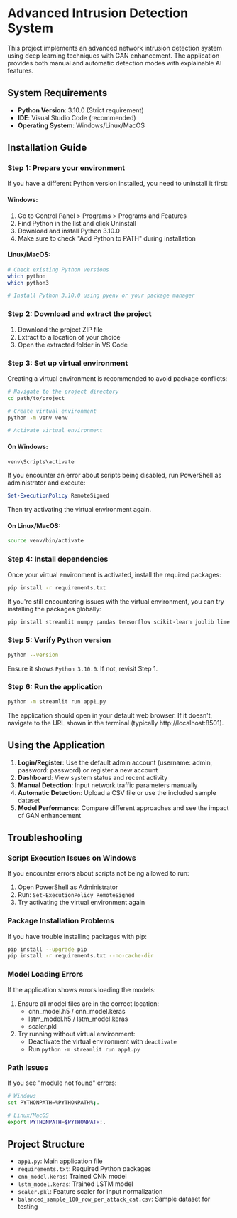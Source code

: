 # Advanced Intrusion Detection System

This project implements an advanced network intrusion detection system using deep learning techniques with GAN enhancement. The application provides both manual and automatic detection modes with explainable AI features.

## System Requirements

- **Python Version**: 3.10.0 (Strict requirement)
- **IDE**: Visual Studio Code (recommended)
- **Operating System**: Windows/Linux/MacOS

## Installation Guide

### Step 1: Prepare your environment

If you have a different Python version installed, you need to uninstall it first:

#### Windows:
1. Go to Control Panel > Programs > Programs and Features
2. Find Python in the list and click Uninstall
3. Download and install Python 3.10.0 
4. Make sure to check "Add Python to PATH" during installation

#### Linux/MacOS:
```bash
# Check existing Python versions
which python
which python3

# Install Python 3.10.0 using pyenv or your package manager
```

### Step 2: Download and extract the project

1. Download the project ZIP file
2. Extract to a location of your choice
3. Open the extracted folder in VS Code

### Step 3: Set up virtual environment

Creating a virtual environment is recommended to avoid package conflicts:

```bash
# Navigate to the project directory
cd path/to/project

# Create virtual environment
python -m venv venv

# Activate virtual environment
```

#### On Windows:
```bash
venv\Scripts\activate
```

If you encounter an error about scripts being disabled, run PowerShell as administrator and execute:
```powershell
Set-ExecutionPolicy RemoteSigned
```
Then try activating the virtual environment again.

#### On Linux/MacOS:
```bash
source venv/bin/activate
```

### Step 4: Install dependencies

Once your virtual environment is activated, install the required packages:

```bash
pip install -r requirements.txt
```

If you're still encountering issues with the virtual environment, you can try installing the packages globally:

```bash
pip install streamlit numpy pandas tensorflow scikit-learn joblib lime
```

### Step 5: Verify Python version

```bash
python --version
```

Ensure it shows `Python 3.10.0`. If not, revisit Step 1.

### Step 6: Run the application

```bash
python -m streamlit run app1.py
```

The application should open in your default web browser. If it doesn't, navigate to the URL shown in the terminal (typically http://localhost:8501).

## Using the Application

1. **Login/Register**: Use the default admin account (username: admin, password: password) or register a new account
2. **Dashboard**: View system status and recent activity
3. **Manual Detection**: Input network traffic parameters manually
4. **Automatic Detection**: Upload a CSV file or use the included sample dataset
5. **Model Performance**: Compare different approaches and see the impact of GAN enhancement

## Troubleshooting

### Script Execution Issues on Windows
If you encounter errors about scripts not being allowed to run:
1. Open PowerShell as Administrator
2. Run: `Set-ExecutionPolicy RemoteSigned`
3. Try activating the virtual environment again

### Package Installation Problems
If you have trouble installing packages with pip:
```bash
pip install --upgrade pip
pip install -r requirements.txt --no-cache-dir
```

### Model Loading Errors
If the application shows errors loading the models:
1. Ensure all model files are in the correct location:
   - cnn_model.h5 / cnn_model.keras
   - lstm_model.h5 / lstm_model.keras
   - scaler.pkl
2. Try running without virtual environment:
   - Deactivate the virtual environment with `deactivate`
   - Run `python -m streamlit run app1.py`

### Path Issues
If you see "module not found" errors:
```bash
# Windows
set PYTHONPATH=%PYTHONPATH%;.

# Linux/MacOS
export PYTHONPATH=$PYTHONPATH:.
```

## Project Structure

- `app1.py`: Main application file
- `requirements.txt`: Required Python packages
- `cnn_model.keras`: Trained CNN model
- `lstm_model.keras`: Trained LSTM model
- `scaler.pkl`: Feature scaler for input normalization
- `balanced_sample_100_row_per_attack_cat.csv`: Sample dataset for testing

